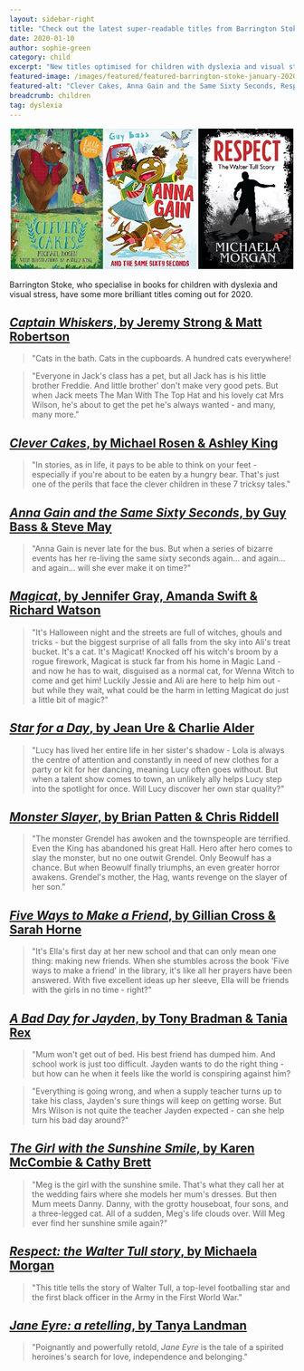 ```yaml
---
layout: sidebar-right
title: "Check out the latest super-readable titles from Barrington Stoke"
date: 2020-01-10
author: sophie-green
category: child
excerpt: "New titles optimised for children with dyslexia and visual stress from Michael Rosen, Gillian Cross, Tanya Landman and more."
featured-image: /images/featured/featured-barrington-stoke-january-2020.jpg
featured-alt: "Clever Cakes, Anna Gain and the Same Sixty Seconds, Respect: the Walter Tull story"
breadcrumb: children
tag: dyslexia
---
```


![Clever Cakes, Anna Gain and the Same Sixty Seconds, Respect: the Walter Tull story](/images/featured/featured-barrington-stoke-january-2020.jpg)

Barrington Stoke, who specialise in books for children with dyslexia and visual stress, have some more brilliant titles coming out for 2020.

## [<cite>Captain Whiskers</cite>, by Jeremy Strong & Matt Robertson](https://suffolk.spydus.co.uk/cgi-bin/spydus.exe/ENQ/OPAC/BIBENQ?BRN=2710778)

> "Cats in the bath. Cats in the cupboards. A hundred cats everywhere!

> "Everyone in Jack's class has a pet, but all Jack has is his little brother Freddie. And little brother' don't make very good pets. But when Jack meets The Man With The Top Hat and his lovely cat Mrs Wilson, he's about to get the pet he's always wanted - and many, many more."

## [<cite>Clever Cakes</cite>, by Michael Rosen & Ashley King](https://suffolk.spydus.co.uk/cgi-bin/spydus.exe/ENQ/OPAC/BIBENQ?BRN=2710779)

> "In stories, as in life, it pays to be able to think on your feet - especially if you're about to be eaten by a hungry bear. That's just one of the perils that face the clever children in these 7 tricksy tales."

## [<cite>Anna Gain and the Same Sixty Seconds</cite>, by Guy Bass & Steve May](https://suffolk.spydus.co.uk/cgi-bin/spydus.exe/ENQ/OPAC/BIBENQ?BRN=2691764)

> "Anna Gain is never late for the bus. But when a series of bizarre events has her re-living the same sixty seconds again... and again... and again... will she ever make it on time?"

## [<cite>Magicat</cite>, by Jennifer Gray, Amanda Swift & Richard Watson](https://suffolk.spydus.co.uk/cgi-bin/spydus.exe/ENQ/OPAC/BIBENQ?BRN=2691766)

> "It's Halloween night and the streets are full of witches, ghouls and tricks - but the biggest surprise of all falls from the sky into Ali's treat bucket. It's a cat. It's Magicat! Knocked off his witch's broom by a rogue firework, Magicat is stuck far from his home in Magic Land - and now he has to wait, disguised as a normal cat, for Wenna Witch to come and get him! Luckily Jessie and Ali are here to help him out - but while they wait, what could be the harm in letting Magicat do just a little bit of magic?"

## [<cite>Star for a Day</cite>, by Jean Ure & Charlie Alder](https://suffolk.spydus.co.uk/cgi-bin/spydus.exe/ENQ/OPAC/BIBENQ?BRN=2691767)

> "Lucy has lived her entire life in her sister's shadow - Lola is always the centre of attention and constantly in need of new clothes for a party or kit for her dancing, meaning Lucy often goes without. But when a talent show comes to town, an unlikely ally helps Lucy step into the spotlight for once. Will Lucy discover her own star quality?"

## [<cite>Monster Slayer</cite>, by Brian Patten & Chris Riddell](https://suffolk.spydus.co.uk/cgi-bin/spydus.exe/ENQ/OPAC/BIBENQ?BRN=2684642)

> "The monster Grendel has awoken and the townspeople are terrified. Even the King has abandoned his great Hall. Hero after hero comes to slay the monster, but no one outwit Grendel. Only Beowulf has a chance. But when Beowulf finally triumphs, an even greater horror awakens. Grendel's mother, the Hag, wants revenge on the slayer of her son."

## [<cite>Five Ways to Make a Friend</cite>, by Gillian Cross & Sarah Horne](https://suffolk.spydus.co.uk/cgi-bin/spydus.exe/ENQ/OPAC/BIBENQ?BRN=2684044)

> "It's Ella's first day at her new school and that can only mean one thing: making new friends. When she stumbles across the book 'Five ways to make a friend' in the library, it's like all her prayers have been answered. With five excellent ideas up her sleeve, Ella will be friends with the girls in no time - right?"

## [<cite>A Bad Day for Jayden</cite>, by Tony Bradman & Tania Rex](https://suffolk.spydus.co.uk/cgi-bin/spydus.exe/ENQ/OPAC/BIBENQ?BRN=2710776)

> "Mum won't get out of bed. His best friend has dumped him. And school work is just too difficult. Jayden wants to do the right thing - but how can he when it feels like the world is conspiring against him?

> "Everything is going wrong, and when a supply teacher turns up to take his class, Jayden's sure things will keep on getting worse. But Mrs Wilson is not quite the teacher Jayden expected - can she help turn his bad day around?"

## [<cite>The Girl with the Sunshine Smile</cite>, by Karen McCombie & Cathy Brett](https://suffolk.spydus.co.uk/cgi-bin/spydus.exe/ENQ/OPAC/BIBENQ?BRN=2684641)

> "Meg is the girl with the sunshine smile. That's what they call her at the wedding fairs where she models her mum's dresses. But then Mum meets Danny. Danny, with the grotty houseboat, four sons, and a three-legged cat. All of a sudden, Meg's life clouds over. Will Meg ever find her sunshine smile again?"

## [<cite>Respect: the Walter Tull story</cite>, by Michaela Morgan](https://suffolk.spydus.co.uk/cgi-bin/spydus.exe/ENQ/OPAC/BIBENQ?BRN=2684640)

> "This title tells the story of Walter Tull, a top-level footballing star and the first black officer in the Army in the First World War."

## [<cite>Jane Eyre: a retelling</cite>, by Tanya Landman](https://suffolk.spydus.co.uk/cgi-bin/spydus.exe/ENQ/OPAC/BIBENQ?BRN=2684045)

> "Poignantly and powerfully retold, <cite>Jane Eyre</cite> is the tale of a spirited heroines's search for love, independence and belonging."
